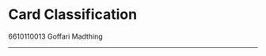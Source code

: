 # Card Classification
6610110013 Goffari Madthing

-------------------------------------------------------------------------------------------------------------------------------------------------------------------------------------------------------------------------------------------------------------------------------

